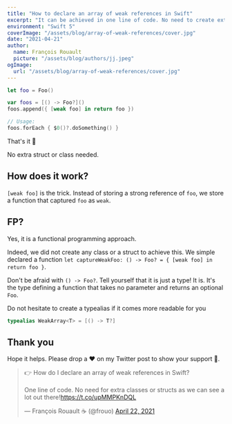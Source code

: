 ```yaml
---
title: "How to declare an array of weak references in Swift"
excerpt: "It can be achieved in one line of code. No need to create extra classes or structs."
environment: "Swift 5"
coverImage: "/assets/blog/array-of-weak-references/cover.jpg"
date: "2021-04-21"
author:
  name: François Rouault
  picture: "/assets/blog/authors/jj.jpeg"
ogImage:
  url: "/assets/blog/array-of-weak-references/cover.jpg"
---
```


```swift
let foo = Foo()

var foos = [() -> Foo?]()
foos.append({ [weak foo] in return foo })

// Usage:
foos.forEach { $0()?.doSomething() }
```

That's it 🎉

No extra struct or class needed.

## How does it work?

`[weak foo]` is the trick. Instead of storing a strong reference of `foo`, we store a function that captured `foo` as `weak`.

## FP?

Yes, it is a functional programming approach.

Indeed, we did not create any class or a struct to achieve this. We simple declared a function `let captureWeakFoo: () -> Foo? = { [weak foo] in return foo }`.

Don't be afraid with `() -> Foo?`. Tell yourself that it is just a type! It is. It's the type defining a function that takes no parameter and returns an optional `Foo`.

Do not hesitate to create a typealias if it comes more readable for you

```swift
typealias WeakArray<T> = [() -> T?]
```

## Thank you

Hope it helps. Please drop a ❤️ on my Twitter post to show your support 🙏.

<blockquote data-theme="dark" class="twitter-tweet"><p lang="en" dir="ltr">👉 How do I declare an array of weak references in Swift?<br><br>One line of code. No need for extra classes or structs as we can see a lot out there!<a href="https://t.co/upMMPKnDQL">https://t.co/upMMPKnDQL</a></p>&mdash; François Rouault ☕️ (@frouo) <a href="https://twitter.com/frouo/status/1385123378131001350?ref_src=twsrc%5Etfw">April 22, 2021</a></blockquote> <script async src="https://platform.twitter.com/widgets.js" charset="utf-8"></script>
